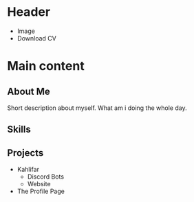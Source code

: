 # Header
- Image
- Download CV


# Main content
## About Me
Short description about myself. What am i doing the whole day.

## Skills


## Projects

- Kahlifar
  - Discord Bots
  - Website
- The Profile Page


